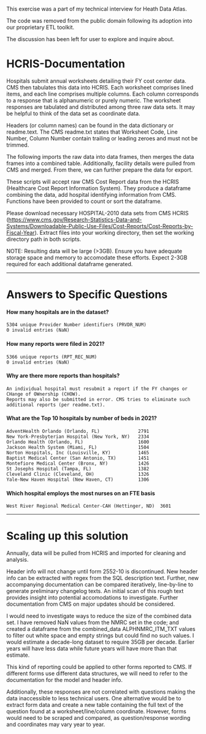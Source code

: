 This exercise was a part of my technical interview for Heath Data Atlas.

The code was removed from the public domain following its adoption into our proprietary ETL toolkit.

The discussion has been left for user to explore and inquire about.
# HCRIS-Documentation

Hospitals submit annual worksheets detailing their FY cost center data. 
CMS then tabulates this data into HCRIS. Each worksheet comprises lined 
items, and each line comprises multiple columns. Each column corresponds 
to a response that is alphanumeric or purely numeric. The worksheet 
responses are tabulated and distributed among three raw data sets. It may 
be helpful to think of the data set as coordinate data.

Headers (or column names) can be found in the data dictionary or 
readme.text. The CMS readme.txt states that Worksheet Code, Line Number, 
Column Number contain trailing or leading zeroes and must not be trimmed.

The following imports the raw data into data frames, then merges the data 
frames into a combined table. Additionally, facility details were pulled 
from CMS and merged. From there, we can further prepare the data for 
export.

These scripts will accept raw CMS Cost Report data from the HCRIS 
(Healthcare Cost Report Information System). They produce a dataframe 
combining the data, add hospital identifying information from CMS. 
Functions have been provided to count or sort the dataframe. 

Please download necessary HOSPITAL-2010 data sets from CMS HCRIS 
(https://www.cms.gov/Research-Statistics-Data-and-Systems/Downloadable-Public-Use-Files/Cost-Reports/Cost-Reports-by-Fiscal-Year). 
Extract files into your working directory, then set the working directory path in both scripts.

NOTE: Resulting data will be large (>3GB). Ensure you have adequate 
storage space and memory to accomodate these efforts. Expect 2-3GB 
required for each additional dataframe generated.

---

# Answers to Specific Questions

#### How many hospitals are in the dataset?
    5304 unique Provider Number identifiers (PRVDR_NUM)
    0 invalid entries (NaN)
#### How many reports were filed in 2021?
    5366 unique reports (RPT_REC_NUM)
    0 invalid entries (NaN)
#### Why are there more reports than hospitals?
    An individual hospital must resubmit a report if the FY changes or CHange of OWnership (CHOW).
    Reports may also be submitted in error. CMS tries to eliminate such additional reports (per readme.txt).
#### What are the Top 10 hospitals by number of beds in 2021?
    AdventHealth Orlando (Orlando, FL)              2791
    New York-Presbyterian Hospital (New York, NY)   2334
    Orlando Health (Orlando, FL)                    1600
    Jackson Health System (Miami, FL)               1504
    Norton Hospitals, Inc (Louisville, KY)          1465
    Baptist Medical Center (San Antonio, TX)        1451
    Montefiore Medical Center (Bronx, NY)           1426
    St Josephs Hospital (Tampa, FL)                 1382
    Cleveland Clinic (Cleveland, OH)                1326
    Yale-New Haven Hospital (New Haven, CT)         1306
#### Which hospital employs the most nurses on an FTE basis
    West River Regional Medical Center-CAH (Hettinger, ND)  3601
    
---

# Scaling up this solution

Annually, data will be pulled from HCRIS and imported for cleaning and 
analysis.

Header info will not change until form 2552-10 is discontinued. New header 
info can be extracted with regex from the SQL description text. Further, new 
accompanying documentation can be compared iteratively, line-by-line to 
generate preliminary changelog texts. An initial scan of this rough text 
provides insight into potential accomodations to investigate. Further 
documentation from CMS on major updates should be considered.

I would need to investigate ways to reduce the size of the combined data set. 
I have removed NaN values from the NMRC set in the code; and created a 
dataframe from the combined_data ALPHNMRC_ITM_TXT values to filter out white 
space and empty strings but could find no such values. I would estimate a 
decade-long dataset to require 35GB per decade. Earlier years will have less 
data while future years will have more than that estimate.

This kind of reporting could be applied to other forms reported to CMS. If 
different forms use different data structures, we will need to refer to the 
documentation for the model and header info.

Additionally, these responses are not correlated with questions making the 
data inaccessible to less technical users. One alternative would be to extract form data and create a new table containing the full text of the question 
found at a worksheet/line/column coordinate. However, forms would need to be 
scraped and compared, as question/response wording and coordinates may vary 
year to year.
